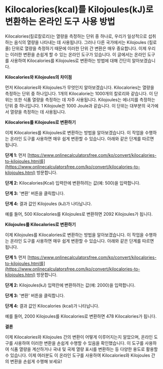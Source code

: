 Kilocalories(kcal)를 Kilojoules(kJ)로 변환하는 온라인 도구 사용 방법
=====================================================

Kilocalories(킬로칼로리)는 열량을 측정하는 단위 중 하나로, 우리가 일상적으로 섭취하는 음식의 열량을 나타내는 데 사용됩니다. 그러나 다른 국가에서는 Kilojoules (킬로줄) 단위로 열량을 측정하기 때문에 이러한 단위 간 변환은 매우 중요합니다. 이제 우리는 이러한 변환을 손쉽게 할 수 있는 온라인 도구가 있습니다. 이 글에서는 온라인 도구를 사용하여 Kilocalories를 Kilojoules로 변환하는 방법에 대해 간단히 알아보겠습니다.

 **Kilocalories와 Kilojoules의 차이점**

먼저 Kilocalories와 Kilojoules가 무엇인지 알아보겠습니다. Kilocalories는 열량을 측정하는 단위 중 하나입니다. 1개의 Kilocalorie는 1000개의 칼로리와 같습니다. 이 단위는 또한 식품 열량을 측정하는 데 자주 사용됩니다. Kilojoules는 에너지를 측정하는 단위 중 하나입니다. 1 Kilojoule은 1000 Joule과 같습니다. 이 단위는 대부분의 국가에서 열량을 측정하는 데 사용됩니다.

 **Kilocalories를 Kilojoules로 변환하기**

이제 Kilocalories를 Kilojoules로 변환하는 방법을 알아보겠습니다. 이 작업을 수행하는 온라인 도구를 사용하면 매우 쉽게 변환할 수 있습니다. 아래와 같은 단계를 따르면 됩니다.

 **단계 1:**  먼저 [https://www.onlinecalculatorsfree.com/ko/convert/kilocalories-to-kilojoules.html를](https://www.onlinecalculatorsfree.com/ko/convert/kilocalories-to-kilojoules.html) 방문합니다.

 **단계 2:**  Kilocalories(Kcal) 입력란에 변환하려는 값(예: 500)을 입력합니다.

 **단계 3:**  '변환' 버튼을 클릭합니다.

 **단계 4:**  결과 값인 Kilojoules (kJ)가 나타납니다.

예를 들어, 500 Kilocalories를 Kilojoules로 변환하면 2092 Kilojoules가 됩니다.

 **Kilojoules를 Kilocalories로 변환하기**

이제 Kilojoules를 Kilocalories로 변환하는 방법을 알아보겠습니다. 이 작업을 수행하는 온라인 도구를 사용하면 매우 쉽게 변환할 수 있습니다. 아래와 같은 단계를 따르면 됩니다.

 **단계 1:**  먼저 [https://www.onlinecalculatorsfree.com/ko/convert/kilocalories-to-kilojoules.html를](https://www.onlinecalculatorsfree.com/ko/convert/kilocalories-to-kilojoules.html) 방문합니다.

 **단계 2:**  Kilojoules(kJ) 입력란에 변환하려는 값(예: 2000)을 입력합니다.

 **단계 3:**  '변환' 버튼을 클릭합니다.

 **단계 4:**  결과 값인 Kilocalories (kcal)가 나타납니다.

예를 들어, 2000 Kilojoules를 Kilocalories로 변환하면 478 Kilocalories가 됩니다.

 **결론**

이제 Kilocalories와 Kilojoules 간의 변환이 어떻게 이루어지는지 알았으며, 온라인 도구를 사용하여 이러한 변환을 손쉽게 수행할 수 있음을 확인했습니다. 이 도구를 사용하여 식품 열량을 계산하거나 국내 및 국제 열량 표시를 변환하는 등 다양한 용도로 활용할 수 있습니다. 이제 여러분도 이 온라인 도구를 사용하여 Kilocalories와 Kilojoules 간의 변환을 손쉽게 수행해 보세요!